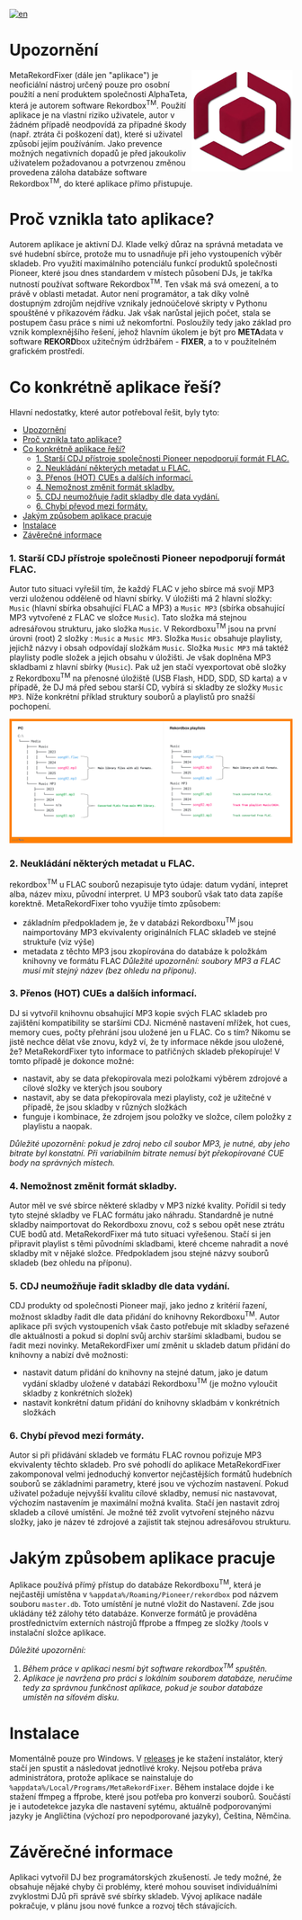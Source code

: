 [![en](https://img.shields.io/badge/en-C2143D?style=plastic&label=jazyk&logoColor=%23ffffff&labelColor=%23C2143D&color=%2387CEEB)](README.md)

# Upozornění
<img alt="logo" src="media/MetaRekordFixer_logo_transparent.png" align="right" width="180">
MetaRekordFixer (dále jen "aplikace") je neoficiální nástroj určený pouze pro osobní použití a není produktem společnosti AlphaTeta, která je autorem software Rekordbox<sup>TM</sup>. Použití aplikace je na vlastní riziko uživatele, autor v žádném případě neodpovídá za případné škody (např. ztráta či poškození dat), které si uživatel způsobí jejím používáním. Jako prevence možných negativních dopadů je před jakoukoliv uživatelem požadovanou a potvrzenou změnou provedena záloha databáze software Rekordbox<sup>TM</sup>, do které aplikace přímo přistupuje.

# Proč vznikla tato aplikace?

Autorem aplikace je aktivní DJ. Klade velký důraz na správná metadata ve své hudební sbírce, protože mu to usnadňuje při jeho vystoupeních výběr skladeb. Pro využití maximálního potenciálu funkcí produktů společnosti Pioneer, které jsou dnes standardem v místech působení DJs, je takřka nutností používat software Rekordbox<sup>TM</sup>. Ten však má svá omezení, a to právě v oblasti metadat. Autor není programátor, a tak díky volně dostupným zdrojům nejdříve vznikaly jednoúčelové skripty v Pythonu spouštěné v příkazovém řádku. Jak však narůstal jejich počet, stala se postupem času práce s nimi už nekomfortní. Posloužily tedy jako základ pro vznik komplexnějšího řešení, jehož hlavním úkolem je být pro **META**data v software **REKORD**box užitečným údržbářem - **FIXER**, a to v použitelném grafickém prostředí.

# Co konkrétně aplikace řeší?

Hlavní nedostatky, které autor potřeboval řešit, byly tyto:
- [Upozornění](#upozornění)
- [Proč vznikla tato aplikace?](#proč-vznikla-tato-aplikace)
- [Co konkrétně aplikace řeší?](#co-konkrétně-aplikace-řeší)
    - [1. Starší CDJ přístroje společnosti Pioneer nepodporují formát FLAC.](#1-starší-cdj-přístroje-společnosti-pioneer-nepodporují-formát-flac)
    - [2. Neukládání některých metadat u FLAC.](#2-neukládání-některých-metadat-u-flac)
    - [3. Přenos (HOT) CUEs a dalších informací.](#3-přenos-hot-cues-a-dalších-informací)
    - [4. Nemožnost změnit formát skladby.](#4-nemožnost-změnit-formát-skladby)
    - [5. CDJ neumožňuje řadit skladby dle data vydání.](#5-cdj-neumožňuje-řadit-skladby-dle-data-vydání)
    - [6. Chybí převod mezi formáty.](#6-chybí-převod-mezi-formáty)
- [Jakým způsobem aplikace pracuje](#jakým-způsobem-aplikace-pracuje)
- [Instalace](#instalace)
- [Závěrečné informace](#závěrečné-informace)


### 1. Starší CDJ přístroje společnosti Pioneer nepodporují formát FLAC.

Autor tuto situaci vyřešil tím, že každý FLAC v jeho sbírce má svojí MP3 verzi uloženou odděleně od hlavní sbírky. V úložišti má 2 hlavní složky: `Music` (hlavní sbírka obsahující FLAC a MP3) a `Music MP3` (sbírka obsahující MP3 vytvořené z FLAC ve složce `Music`). Tato složka má stejnou adresářovou strukturu, jako složka `Music`. V Rekordboxu<sup>TM</sup> jsou na první úrovni (root) 2 složky : `Music` a `Music MP3`. Složka `Music` obsahuje playlisty, jejichž názvy i obsah odpovídají složkám `Music`. Složka `Music MP3` má taktéž playlisty podle složek a jejich obsahu v úložišti. Je však doplněna MP3 skladbami z hlavní sbírky (`Music`). Pak už jen stačí vyexportovat obě složky z Rekordboxu<sup>TM</sup> na přenosné úložiště (USB Flash, HDD, SDD, SD karta) a v případě, že DJ má před sebou starší CD, vybírá si skladby ze složky `Music MP3`. Níže konkrétní příklad struktury souborů a playlistů pro snažší pochopení.

<img alt="Files & playlist structure" src="media/files_and_playlists_structure.png">

### 2. Neukládání některých metadat u FLAC.

rekordbox<sup>TM</sup> u FLAC souborů nezapisuje tyto údaje: datum vydání, intepret alba, název mixu, původní interpret. U MP3 souborů však tato data zapíše korektně. MetaRekordFixer toho využije tímto způsobem:
- základním předpokladem je, že v databázi Rekordboxu<sup>TM</sup> jsou naimportovány MP3 ekvivalenty originálních FLAC skladeb ve stejné struktuře (viz výše)
- metadata z těchto MP3 jsou zkopírována do databáze k položkám knihovny ve formátu FLAC
*Důležité upozornění: soubory MP3 a FLAC musí mít stejný název (bez ohledu na příponu).*

### 3. Přenos (HOT) CUEs a dalších informací.

DJ si vytvořil knihovnu obsahující MP3 kopie svých FLAC skladeb pro zajištění kompatibility se staršími CDJ. Nicméně nastavení mřížek, hot cues, memory cues, počty přehrání jsou uložené jen u FLAC. Co s tím? Nikomu se jistě nechce dělat vše znovu, když ví, že ty informace někde jsou uložené, že? MetaRekordFixer tyto informace to patřičných skladeb překopíruje! V tomto případě je dokonce možné:
- nastavit, aby se data překopírovala mezi položkami výběrem zdrojové a cílové složky ve kterých jsou soubory
- nastavit, aby se data překopírovala mezi playlisty, což je užitečné v případě, že jsou skladby v různých složkách
- funguje i kombinace, že zdrojem jsou položky ve složce, cílem položky z playlistu a naopak.

*Důležité upozornění: pokud je zdroj nebo cíl soubor MP3, je nutné, aby jeho bitrate byl konstatní. Při variabilním bitrate nemusí být překopírované CUE body na správných místech.*

### 4. Nemožnost změnit formát skladby.

Autor měl ve své sbírce některé skladby v MP3 nízké kvality. Pořídil si tedy tyto stejné skladby ve FLAC formátu jako náhradu. Standardně je nutné skladby naimportovat do Rekordboxu znovu, což s sebou opět nese ztrátu CUE bodů atd. MetaRekordFixer má tuto situaci vyřešenou. Stačí si jen připravit playlist s těmi původními skladbami, které chceme nahradit a nové skladby mít v nějaké složce. Předpokladem jsou stejné názvy souborů skladeb (bez ohledu na příponu). 

### 5. CDJ neumožňuje řadit skladby dle data vydání.

CDJ produkty od společnosti Pioneer mají, jako jedno z kritérií řazení, možnost skladby řadit dle data přidání do knihovny Rekordboxu<sup>TM</sup>. Autor aplikace při svých vystoupeních však často potřebuje mít skladby seřazené dle aktuálnosti a pokud si doplní svůj archiv staršími skladbami, budou se řadit mezi novinky. MetaRekordFixer umí změnit u skladeb datum přidání do knihovny a nabízí dvě možnosti:
- nastavit datum přidání do knihovny na stejné datum, jako je datum vydání skladby uložené v databázi Rekordboxu<sup>TM</sup> (je možno vyloučit skladby z konkrétních složek)
- nastavit konkrétní datum přidání do knihovny skladbám v konkrétních složkách

### 6. Chybí převod mezi formáty.

Autor si při přidávání skladeb ve formátu FLAC rovnou pořizuje MP3 ekvivalenty těchto skladeb. Pro své pohodlí do aplikace MetaRekordFixer zakomponoval velmi jednoduchý konvertor nejčastějších formátů hudebních souborů se základními parametry, které jsou ve výchozím nastavení. Pokud uživatel požaduje nejvyšší kvalitu cílové skladby, nemusí nic nastavovat, výchozím nastavením je maximální možná kvalita. Stačí jen nastavit zdroj skladeb a cílové umístění. Je možné též zvolit vytvoření stejného názvu složky, jako je název té zdrojové a zajistit tak stejnou adresářovou strukturu.

# Jakým způsobem aplikace pracuje

Aplikace používá přímý přístup do databáze Rekordboxu<sup>TM</sup>, která je nejčastěji umístěna v `%appdata%/Roaming/Pioneer/rekordbox` pod názvem souboru `master.db`. Toto umístění je nutné vložit do Nastavení. Zde jsou ukládány též zálohy této databáze. Konverze formátů je prováděna prostřednictvím externích nástrojů ffprobe a ffmpeg ze složky /tools v instalační složce aplikace.

*Důležité upozornění:* 
1. *Během práce v aplikaci nesmí být software rekordbox<sup>TM</sup> spuštěn.*                     
2. *Aplikace je navržena pro práci s lokálním souborem databáze, neručíme tedy za správnou funkčnost aplikace, pokud je soubor databáze umístěn na síťovém disku.*

# Instalace

Momentálně pouze pro Windows. V [releases](../../releases/latest) je ke stažení instalátor, který stačí jen spustit a následovat jednotlivé kroky. Nejsou potřeba práva administrátora, protože aplikace se nainstaluje do `%appdata%/Local/Programs/MetaRekordFixer`. Během instalace dojde i ke stažení ffmpeg a ffprobe, které jsou potřeba pro konverzi souborů. Součástí je i autodetekce jazyka dle nastavení sytému, aktuálně podporovanými jazyky je Angličtina (výchozí pro nepodporované jazyky), Čeština, Němčina.

# Závěrečné informace

Aplikaci vytvořil DJ bez programátorských zkušeností. Je tedy možné, že obsahuje nějaké chyby či problémy, které mohou souviset individuálními zvyklostmi DJů při správě své sbírky skladeb. Vývoj aplikace nadále pokračuje, v plánu jsou nové funkce a rozvoj těch stávajících.



